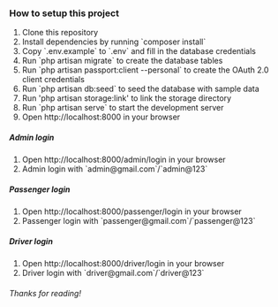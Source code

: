 <h3>How to setup this project</h3>
<ol>
<li>Clone this repository</li>
<li>Install dependencies by running `composer install`</li>
<li>Copy `.env.example` to `.env` and fill in the database credentials</li>
<li>Run `php artisan migrate` to create the database tables</li>
<li>Run `php artisan passport:client --personal` to create the OAuth 2.0 client credentials</li>
<li>Run `php artisan db:seed` to seed the database with sample data</li>
<li>Run 'php artisan storage:link' to link the storage directory</li>
<li>Run `php artisan serve` to start the development server</li>
<li>Open http://localhost:8000 in your browser</li>
</ol>

<h5>Admin login</h5>
<ol>
<li>Open http://localhost:8000/admin/login in your browser</li>
<li>Admin login with `admin@gmail.com`/`admin@123`</li>
</ol>

<h5>Passenger login</h5>
<ol>
<li>Open http://localhost:8000/passenger/login in your browser</li>
<li>Passenger login with `passenger@gmail.com`/`passenger@123`</li>
</ol>

<h5>Driver login</h5>
<ol>
<li>Open http://localhost:8000/driver/login in your browser</li>
<li>Driver login with `driver@gmail.com`/`driver@123`</li>
</ol>

<h6>Thanks for reading!</h6>
